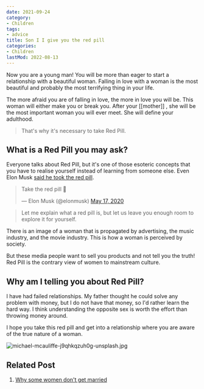 ```yaml
---
date: 2021-09-24
category:
- Children
tags:
- advice
title: Son I I give you the red pill
categories:
- Children
lastMod: 2022-08-13
---
```

Now you are a young man! You will be more than eager to start a relationship with a beautiful woman. Falling in love with a woman is the most beautiful and probably the most terrifying thing in your life. 

The more afraid you are of falling in love, the more in love you will be. This woman will either make you or break you. After your [[mother]] , she will be the most important woman you will ever meet. She will define your adulthood. 

> That's why it's necessary to take Red Pill.
## What is a Red Pill you may ask?

Everyone talks about Red Pill, but it's one of those esoteric concepts that you have to realise yourself instead of learning from someone else. Even Elon Musk [said he took the red pill](https://twitter.com/elonmusk/status/1262076474565242880?lang=en). 

<blockquote class="twitter-tweet"><p lang="en" dir="ltr">Take the red pill 🌹</p>&mdash; Elon Musk (@elonmusk) <a href="https://twitter.com/elonmusk/status/1262076474565242880?ref_src=twsrc%5Etfw">May 17, 2020</a></blockquote> <script async src="https://platform.twitter.com/widgets.js" charset="utf-8"></script>

> Let me explain what a red pill is, but let us leave you enough room to explore it for yourself. 

There is an image of a woman that is propagated by advertising, the music industry, and the movie industry. This is how a woman is perceived by society. 

But these media people want to sell you products and not tell you the truth! Red Pill is the contrary view of women to mainstream culture.

## Why am I telling you about Red Pill?

I have had failed relationships. My father thought he could solve any problem with money, but I do not have that money, so I'd rather learn the hard way. I think understanding the opposite sex is worth the effort than throwing money around. 

I hope you take this red pill and get into a relationship where you are aware of the true nature of a woman.

![michael-mcauliffe-j9qhkqzuh0g-unsplash.jpg](https://manojnayak.mataroa.blog/images/c00cf290.jpeg)

## Related Post
1. [Why some women don't get married](https://manojnayak.com/posts/why-some-women-dont-get-married/)

